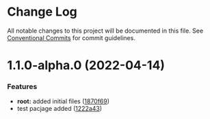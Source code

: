 # Change Log

All notable changes to this project will be documented in this file.
See [Conventional Commits](https://conventionalcommits.org) for commit guidelines.

# 1.1.0-alpha.0 (2022-04-14)


### Features

* **root:** added initial files ([1870f69](https://github.com/Asemirski/lerna-test/commit/1870f69c05318f01a9076c799b881f209bda330d))
* test pacjage added ([1222a43](https://github.com/Asemirski/lerna-test/commit/1222a4398b15b462ffd16d33016961b82bc73ca6))
